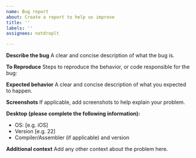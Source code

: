 ```yaml
---
name: Bug report
about: Create a report to help us improve
title: ''
labels: ''
assignees: notdroplt

---
```


**Describe the bug**
A clear and concise description of what the bug is.

**To Reproduce**
Steps to reproduce the behavior, or code responsible for the bug:

**Expected behavior**
A clear and concise description of what you expected to happen.

**Screenshots**
If applicable, add screenshots to help explain your problem.

**Desktop (please complete the following information):**
 - OS: [e.g. iOS]
 - Version [e.g. 22]
 - Compiler/Assembler (if applicable) and version 

**Additional context**
Add any other context about the problem here.
